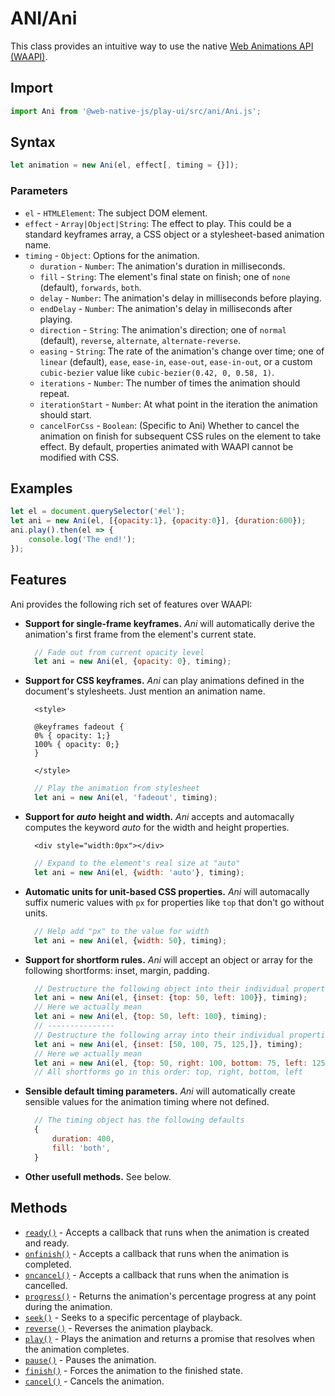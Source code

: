 # ANI/Ani

This class provides an intuitive way to use the native [Web Animations API \(WAAPI\)](https://developer.mozilla.org/en-US/docs/Web/API/Web_Animations_API).

## Import

```javascript
import Ani from '@web-native-js/play-ui/src/ani/Ani.js';
```

## Syntax

```javascript
let animation = new Ani(el, effect[, timing = {}]);
```

### Parameters

* `el` - `HTMLElement`: The subject DOM element.
* `effect` - `Array|Object|String`: The effect to play. This could be a standard keyframes array, a CSS object or a stylesheet-based animation name.
* `timing` - `Object`: Options for the animation.
  * `duration` - `Number`: The animation's duration in milliseconds.
  * `fill` - `String`: The element's final state on finish; one of `none` \(default\), `forwards`, `both`.
  * `delay` - `Number`: The animation's delay in milliseconds before playing.
  * `endDelay` - `Number`: The animation's delay in milliseconds after playing.
  * `direction` - `String`: The animation's direction; one of `normal` \(default\), `reverse`, `alternate`, `alternate-reverse`.
  * `easing` - `String`: The rate of the animation's change over time; one of `linear` \(default\), `ease`, `ease-in`, `ease-out`, `ease-in-out`, or a custom `cubic-bezier` value like `cubic-bezier(0.42, 0, 0.58, 1)`.
  * `iterations` - `Number`: The number of times the animation should repeat.
  * `iterationStart` - `Number`: At what point in the iteration the animation should start.
  * `cancelForCss` - `Boolean`: \(Specific to Ani\) Whether to cancel the animation on finish for subsequent CSS rules on the element to take effect. By default, properties animated with WAAPI cannot be modified with CSS.

## Examples

```javascript
let el = document.querySelector('#el');
let ani = new Ani(el, [{opacity:1}, {opacity:0}], {duration:600});
ani.play().then(el => {
    console.log('The end!');
});
```

## Features

Ani provides the following rich set of features over WAAPI:

* **Support for single-frame keyframes.** _Ani_ will automatically derive the animation's first frame from the element's current state.

  ```javascript
    // Fade out from current opacity level
    let ani = new Ani(el, {opacity: 0}, timing);
  ```

* **Support for CSS keyframes.** _Ani_ can play animations defined in the document's stylesheets. Just mention an animation name.

  ```markup
    <style>

    @keyframes fadeout {
    0% { opacity: 1;}
    100% { opacity: 0;}
    }

    </style>
  ```

  ```javascript
    // Play the animation from stylesheet
    let ani = new Ani(el, 'fadeout', timing);
  ```

* **Support for** _**auto**_ **height and width.** _Ani_ accepts and automacally computes the keyword _auto_ for the width and height properties.

  ```markup
    <div style="width:0px"></div>
  ```

  ```javascript
    // Expand to the element's real size at "auto"
    let ani = new Ani(el, {width: 'auto'}, timing);
  ```

* **Automatic units for unit-based CSS properties.** _Ani_ will automacally suffix numeric values with `px` for properties like `top` that don't go without units.

  ```javascript
    // Help add "px" to the value for width
    let ani = new Ani(el, {width: 50}, timing);
  ```

* **Support for shortform rules.** _Ani_ will accept an object or array for the following shortforms: inset, margin, padding.

  ```javascript
    // Destructure the following object into their individual properties
    let ani = new Ani(el, {inset: {top: 50, left: 100}}, timing);
    // Here we actually mean 
    let ani = new Ani(el, {top: 50, left: 100}, timing);
    // ---------------
    // Destructure the following array into their individual properties
    let ani = new Ani(el, {inset: [50, 100, 75, 125,]}, timing);
    // Here we actually mean 
    let ani = new Ani(el, {top: 50, right: 100, bottom: 75, left: 125}, timing);
    // All shortforms go in this order: top, right, bottom, left
  ```

* **Sensible default timing parameters.** _Ani_ will automatically create sensible values for the animation timing where not defined.

  ```javascript
    // The timing object has the following defaults
    {
        duration: 400,
        fill: 'both',
    }
  ```

* **Other usefull methods.** See below.

## Methods

* [`ready()`](ready.md) - Accepts a callback that runs when the animation is created and ready.
* [`onfinish()`](onfinish.md) - Accepts a callback that runs when the animation is completed.
* [`oncancel()`](oncancel.md) - Accepts a callback that runs when the animation is cancelled.
* [`progress()`](progress.md) - Returns the animation's percentage progress at any point during the animation.
* [`seek()`](seek.md) - Seeks to a specific percentage of playback.
* [`reverse()`](reverse.md) - Reverses the animation playback.
* [`play()`](play.md) - Plays the animation and returns a promise that resolves when the animation completes.
* [`pause()`](pause.md) - Pauses the animation.
* [`finish()`](finish.md) - Forces the animation to the finished state.
* [`cancel()`](cancel.md) - Cancels the animation.

